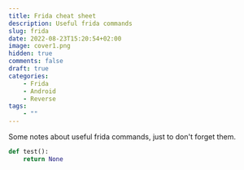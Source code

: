 ```yaml
---
title: Frida cheat sheet
description: Useful frida commands
slug: frida
date: 2022-08-23T15:20:54+02:00
image: cover1.png
hidden: true
comments: false
draft: true
categories:
    - Frida
    - Android
    - Reverse
tags:
    - ""
---
```


Some notes about useful frida commands, just to don't forget them.

```python
def test():
    return None
```